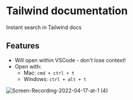 
# Tailwind documentation

Instant search in Tailwind docs


## Features
- Will open within VSCode - don't lose context!
- Open with:
    - Mac: `cmd + ctrl + t`
    - Windows:  `ctrl + alt + t`


![Screen-Recording-2022-04-17-at-1 (4)](https://user-images.githubusercontent.com/11172530/163716626-8d74a1bb-f05b-4b45-aa12-70f66e0efad8.gif)
